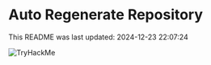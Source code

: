 # Auto Regenerate Repository

This README was last updated: 2024-12-23 22:07:24

 ![TryHackMe](https://tryhackme.com/badge/533634)